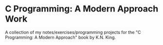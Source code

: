 # C Programming: A Modern Approach Work
A collection of my notes/exercises/programming projects for the 
"C Programming: A Modern Approach" book by K.N. King.

